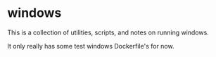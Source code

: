 # windows

This is a collection of utilities, scripts, and notes on running windows.

It only really has some test windows Dockerfile's for now.
